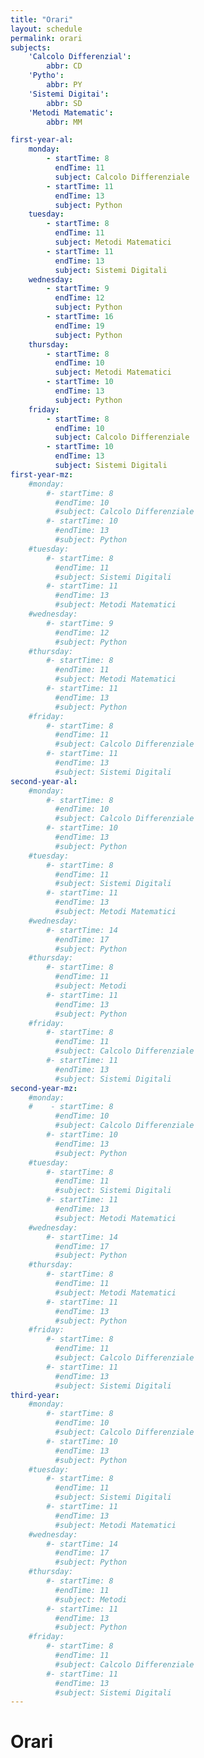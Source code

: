 ```yaml
---
title: "Orari"
layout: schedule
permalink: orari
subjects:
    'Calcolo Differenzial':
        abbr: CD
    'Pytho':
        abbr: PY 
    'Sistemi Digitai':
        abbr: SD
    'Metodi Matematic':
        abbr: MM

first-year-al:
    monday:
        - startTime: 8
          endTime: 11
          subject: Calcolo Differenziale
        - startTime: 11
          endTime: 13 
          subject: Python
    tuesday:
        - startTime: 8 
          endTime: 11
          subject: Metodi Matematici
        - startTime: 11 
          endTime: 13 
          subject: Sistemi Digitali
    wednesday:
        - startTime: 9
          endTime: 12
          subject: Python 
        - startTime: 16
          endTime: 19
          subject: Python
    thursday:
        - startTime: 8 
          endTime: 10
          subject: Metodi Matematici
        - startTime: 10
          endTime: 13 
          subject: Python
    friday:
        - startTime: 8 
          endTime: 10
          subject: Calcolo Differenziale
        - startTime: 10
          endTime: 13 
          subject: Sistemi Digitali
first-year-mz:
    #monday:
        #- startTime: 8
          #endTime: 10 
          #subject: Calcolo Differenziale
        #- startTime: 10 
          #endTime: 13 
          #subject: Python 
    #tuesday:
        #- startTime: 8 
          #endTime: 11 
          #subject: Sistemi Digitali 
        #- startTime: 11 
          #endTime: 13 
          #subject: Metodi Matematici
    #wednesday:
        #- startTime: 9
          #endTime: 12 
          #subject: Python
    #thursday:
        #- startTime: 8 
          #endTime: 11 
          #subject: Metodi Matematici 
        #- startTime: 11 
          #endTime: 13 
          #subject: Python
    #friday:
        #- startTime: 8 
          #endTime: 11 
          #subject: Calcolo Differenziale 
        #- startTime: 11 
          #endTime: 13 
          #subject: Sistemi Digitali
second-year-al:
    #monday:
        #- startTime: 8
          #endTime: 10 
          #subject: Calcolo Differenziale
        #- startTime: 10 
          #endTime: 13 
          #subject: Python
    #tuesday:
        #- startTime: 8 
          #endTime: 11 
          #subject: Sistemi Digitali 
        #- startTime: 11 
          #endTime: 13 
          #subject: Metodi Matematici
    #wednesday:
        #- startTime: 14
          #endTime: 17 
          #subject: Python 
    #thursday:
        #- startTime: 8 
          #endTime: 11 
          #subject: Metodi 
        #- startTime: 11 
          #endTime: 13 
          #subject: Python
    #friday:
        #- startTime: 8 
          #endTime: 11 
          #subject: Calcolo Differenziale
        #- startTime: 11 
          #endTime: 13 
          #subject: Sistemi Digitali
second-year-mz:
    #monday:
    #    - startTime: 8
          #endTime: 10 
          #subject: Calcolo Differenziale
        #- startTime: 10 
          #endTime: 13 
          #subject: Python
    #tuesday:
        #- startTime: 8 
          #endTime: 11 
          #subject: Sistemi Digitali 
        #- startTime: 11 
          #endTime: 13 
          #subject: Metodi Matematici
    #wednesday:
        #- startTime: 14
          #endTime: 17 
          #subject: Python 
    #thursday:
        #- startTime: 8 
          #endTime: 11 
          #subject: Metodi Matematici
        #- startTime: 11 
          #endTime: 13 
          #subject: Python
    #friday:
        #- startTime: 8 
          #endTime: 11 
          #subject: Calcolo Differenziale
        #- startTime: 11 
          #endTime: 13 
          #subject: Sistemi Digitali
third-year:
    #monday:
        #- startTime: 8
          #endTime: 10 
          #subject: Calcolo Differenziale
        #- startTime: 10 
          #endTime: 13 
          #subject: Python
    #tuesday:
        #- startTime: 8 
          #endTime: 11 
          #subject: Sistemi Digitali 
        #- startTime: 11 
          #endTime: 13 
          #subject: Metodi Matematici
    #wednesday:
        #- startTime: 14
          #endTime: 17 
          #subject: Python 
    #thursday:
        #- startTime: 8 
          #endTime: 11 
          #subject: Metodi 
        #- startTime: 11 
          #endTime: 13 
          #subject: Python
    #friday:
        #- startTime: 8 
          #endTime: 11 
          #subject: Calcolo Differenziale
        #- startTime: 11 
          #endTime: 13 
          #subject: Sistemi Digitali
---
```


# Orari
